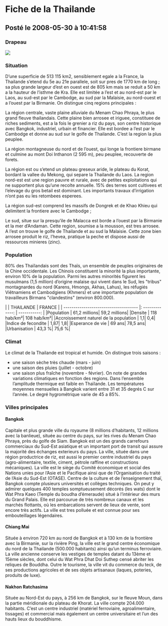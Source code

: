 # Fiche de la Thailande
## Posté le 2008-05-30 à 10:41:58

### Drapeau

<img src="http://www.diplomatie.gouv.fr/fr/pays-zones-geo_833/thailande_559/fr/IMG/rubon559.jpg" />

### Situation

D’une superficie de 513 115 km2, sensiblement egale a la France, la Thailande s’etend du 5e au 21e parallele, soit sur pres de 1770 km de long ; sa plus grande largeur d’est en ouest est de 805 km mais se reduit a 50 km a la hauteur de l’isthme de Kra.
Elle est limitée a l’est et au nord-est par le Laos, au sud-est par le Cambodge, au sud par la Malaisie, au nord-ouest et a l’ouest par la Birmanie. On distingue cinq regions principales :

La région centrale, vaste plaine alluviale du Menam Chao Phraya, le plus grand fleuve thailandais. Cette plaine bien arrosee et iriguee, constituee de riches sediments, est a la fois le grenier a riz du pays, son centre historique avec Bangkok, industriel, urbain et financier. Elle est bordee a l’est par le Cambodge et donne au sud sur le golfe de Thailande. C’est la region la plus peuplee.

La région montagneuse du nord et de l’ouest, qui longe la frontiere birmane et culmine au mont Doi Inthanon (2 595 m), peu peuplee, recouverte de forets.

La région est ou s’etend un plateau greseux aride, le plateau du Korat, bordant la vallee du Mekong, qui separe la Thailande du Laos. La region nord-est est une region pauvre et rurale, avec de petites exploitations qui ne supportent plus qu’une recolte annuelle. 15% des terres sont cultivees et l’elevage du gros betail est dominant. Les importants travaux d’irrigation n’ont pas eu les retombees esperees.

La région sud-est comprend les massifs de Dongrek et de Khao Khieu qui delimitent la frontiere avec le Cambodge ;

Le sud, situe sur la presqu’ile de Malacca est borde a l’ouest par la Birmanie et la mer d’Andaman. Cette region, soumise a la mousson, est tres arrosee. A l’est on trouve le golfe de Thailande et au sud la Malaisie. Cette zone bien arrosee produit le riz, l’hevea, pratique la peche et dispose aussi de ressources minieres (zinc).


### Population

80% des Thaïlandais sont des Thaïs, un ensemble de peuples originaires de la Chine occidentale. Les Chinois constituent la minorité la plus importante, environ 10% de la population. Parmi les autres minorités figurent les musulmans (1,5 million) d’origine malaise qui vivent dans le Sud, les "tribus" montagnardes du nord (Karens, Hmongs, Akhas, Lahus), les réfugiés Viêtnamiens et Cambodgiens (Khmers) et une importante population de travailleurs Birmans "clandestins" (environ 800.000).

|                                       |     THAILANDE   |    FRANCE    |
| ------------------------------------- |: -------------: | -----------: |
|Population                             |    61,2 millions| 59,2 millions|
|Densite                                |      118 hab/km²|   108 hab/km²|
|Accroissement naturel de la population |              1,1|           0,4|
|Indice de fecondite                    |             1,87|           1,8|
|Esperance de vie                       |           69 ans|      78,5 ans|
|Urbanisation                           |           43,3 %|        75,6 %|

### Climat

Le climat de la Thailande est tropical et humide. On distingue trois saisons :
- une saison sèche très chaude (mars - juin)
- une saison des pluies (juillet - octobre)
- une saison plus fraîche (novembre - février).
On note de grandes variations climatiques en fonction des regions. Dans l’ensemble l’amplitude thermique est faible en Thaïlande. Les températures moyennes mensuelles à Bangkok varient entre 31 et 35 degrés C sur l’année. Le degré hygrométrique varie de 45 a 85%.


### Villes principales

#### Bangkok
Capitale et plus grande ville du royaume (8 millions d’habitants, 12 millions avec la banlieue), située au centre du pays, sur les rives du Menam Chao Phraya, près du golfe de Siam. Bangkok est un des grands carrefours commerciaux du Sud-Est asiatique et un important port de transit qui assure la majorité des échanges exterieurs du pays. La ville, située dans une région productrice de riz, est aussi le premier centre industriel du pays (agro-alimentaire, textile, ciment, pétrole raffine et constructions mécaniques). La ville est le siège du Comité économique et social des Nations unies pour l’Asie et le Pacifique ainsi que de l’Organisation du traité de l’Asie du Sud-Est (OTASE). Centre de la culture et de l’enseignement thaï, Bangkok compte plusieurs universités et collèges techniques. On peut y admirer quelques 400 temples somptueusement décorés (les wats) dont le Wat Phra Kaeo (Temple du boudha d’émeraude) situé à l’intérieur des murs du Grand Palais. Elle est parcourue de très nombreux canaux et les marchés flottants, où les embarcations servent de lieux de vente, sont encore très actifs. La ville est tres polluée et est connue pour ses embouteillages légendaires.

#### Chiang Mai
Située à environ 720 km au nord de Bangkok et à 130 km de la frontière avec la Birmanie, sur la rivière Ping, la ville est le grand centre économique du nord de la Thailande (500.000 habitants) ainsi qu’un terminus ferroviaire. La ville ancienne conserve les vestiges de temples datant du 13ème et 15ème siècles, dont celui du Wat Phra Dhat Doi Suthep censé abriter les reliques de Bouddha. Outre le tourisme, la ville vit du commerce du teck, de ses productions agricoles et de ses objets artisanaux (laques, poteries, produits de luxe).

#### Nakhon Ratchasima
Située au Nord-Est du pays, à 256 km de Bangkok, sur le fleuve Moun, dans la partie méridionale du plateau de Khorat. La ville compte 204.000 habitants. C’est un centre industriel (matériel ferroviaire, agroalimentaire, tissages) et commercial mais également un centre universitaire et l’un des hauts lieux du bouddhisme.
